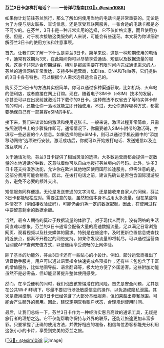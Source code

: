 **芬兰3日卡怎样打电话？——一份详尽指南[[TG💪+ @esim1088](https://t.me/s/esim1088)]**

如果你计划前往芬兰旅行，那么了解如何使用当地的电话卡是非常重要的。无论是为了方便与朋友联系、查询信息，还是享受互联网服务，一张合适的电话卡都是必不可少的。在芬兰，3日卡是一种非常实用的选择，它不仅价格实惠，而且使用方便。但是，对于初次接触这类服务的人来说，可能会有些迷茫。本文将为你详细讲解芬兰3日卡的使用方法和注意事项。

首先，让我们来了解一下什么是芬兰3日卡。简单来说，这是一种短期使用的电话卡，通常有效期为3天，在此期间你可以尽情享受通话、短信以及数据流量的服务。这类卡非常适合短期游客，特别是那些需要在有限时间内完成通讯需求的人。芬兰的通信网络非常发达，支持多种运营商，如Elisa、DNA和Telia等，它们提供的3日卡各有特色，可以根据个人需求选择适合自己的。

购买芬兰3日卡的方法其实很简单。你可以通过多种渠道获取，比如机场、火车站的便利店，或者直接在网上订购。现在，随着电子SIM卡（eSIM）技术的发展，你甚至可以在出发前就激活并下载你的3日卡。这种做法不仅省去了等待实体卡邮寄的时间，还能让你一落地就能立即开始使用。不过，无论你选择哪种方式，都需要确保自己有一部兼容eSIM的手机。

接下来，我们来谈谈如何激活和使用这张卡。一般来说，激活过程非常简单，只需按照说明书上的步骤操作即可。通常情况下，你需要输入SIM卡附带的激活码，并填写一些必要的个人信息。如果选择的是eSIM卡，则可以通过手机设置中的“添加移动网络”选项进行安装。激活成功后，你就可以开始拨打电话、发送短信以及连接互联网了。

关于通话功能，芬兰3日卡提供了相当灵活的选择。大多数运营商都会提供一定数量的本地通话分钟数，这意味着你可以自由地拨打芬兰境内的号码。此外，许多3日卡还支持漫游功能，允许你在欧洲其他地区使用国际长途服务，但需注意的是，这部分费用可能会稍高。因此，在拨打电话之前，建议先确认是否包含国际漫游服务，避免不必要的额外支出。

短信服务同样便捷。无论是发送普通的文字消息，还是接收来自家人的问候，芬兰3日卡都能轻松应对。需要注意的是，虽然短信本身不占用太多流量，但在某些特殊情况下（例如接收验证码），可能仍会消耗一定的数据配额。因此，在使用过程中要留意剩余的数据余额。

当然，最令人期待的莫过于数据流量的体验了。对于现代人而言，没有网络的生活简直难以想象。芬兰的3日卡通常会配备大量的高速数据流量，足以满足日常浏览网页、观看视频以及社交媒体的需求。特别是在旅途中，及时更新位置信息或查找附近景点，都离不开稳定的网络支持。如果你发现流量即将耗尽，可以通过运营商官网或APP查询充值方式，以便继续享受流畅的上网体验。

除了基本的功能外，芬兰3日卡还有一些贴心的小设计。例如，部分运营商推出了语音助手服务，用户可以通过语音指令快速完成各项操作；还有些卡包包含了丰富的增值服务，比如地图导航、语言翻译等，极大地方便了外国游客。这些附加功能虽然不是必需品，但却能显著提升整体使用感受。

然而，在享受便利的同时，我们也应该警惕潜在的风险。首先是安全问题，尤其是在公共Wi-Fi环境下，尽量不要进行涉及敏感信息的操作，以免造成隐私泄露。其次是费用控制，尽管3日卡已经包含了大部分基础服务，但如果超出套餐范围，可能会产生额外的费用。因此，建议定期查看账户状态，合理规划使用时间。

最后，让我们总结一下。芬兰3日卡作为一种经济实惠且高效的通讯工具，无疑是旅行者的理想之选。它不仅能帮助你保持与外界的联系，还能让旅途更加丰富多彩。只要掌握了正确的使用方法，并做好相应的准备，相信每位游客都能充分利用这张小小的卡片，享受到完美的芬兰之旅。

[[TG💪+ @esim1088](https://t.me/s/esim1088) ![Image](https://i.postimg.cc/4NQfJmqS/Snipaste-2025-05-13-00-14-12.png)]